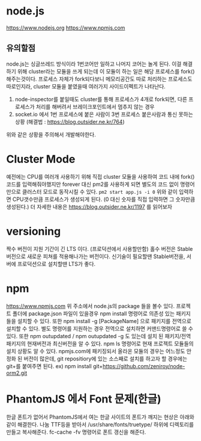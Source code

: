 # node.js

https://www.nodejs.org
https://www.npmjs.com

## 유의할점

node.js는 싱글쓰레드 방식이라 1번코어만 일하고 나머지 코어는 놀게 된다.
이걸 해결하기 위해 cluster라는 모듈을 쓰게 되는데 이 모듈이 하는 일은 해당 프로세스를 fork()해주는것이다.
프로세스 자체가 fork되다보니 메모리공간도 따로 처리하는 프로세스도 따로인지라, cluster 모듈을 붙였을때 여러가지 사이드이펙트가 나타난다.

1. node-inspector를 붙일때도 cluster를 통해 프로세스가 4개로 fork되면, 다른 프로세스가 처리를 해버려서 브레이크포인트에서 멈추지 않는 경우
2. socket.io 에서 1번 프로세스에 붙은 사람이 3번 프로세스 붙은사람과 통신 못하는 상황 (해결법 : https://blog.outsider.ne.kr/764)

위와 같은 상황을 주의해서 개발해야한다.

# Cluster Mode
예전에는 CPU를 여러개 사용하기 위해 직접 cluster 모듈을 사용하여 코드 내에 fork()코드를 입력해줘야했지만
forever 대신 pm2를 사용하게 되면 별도의 코드 없이 명령어만으로 클러스터 모드로 동작시킬 수 있다.
```pm2 start app.js -i 0```
위와 같이 입력하면 CPU갯수만큼 프로세스가 생성되게 된다. (0 대신 숫자를 직접 입력하면 그 숫자만큼 생성된다.)
더 자세한 내용은 https://blog.outsider.ne.kr/1197 를 읽어보자
 
# versioning
짝수 버전이 지원 기간이 긴 LTS 이다. (프로덕션에서 사용할만함)
홀수 버전은 Stable 버전으로 새로운 피쳐를 적용해나가는 버전이다.
신기술이 필요할땐 Stable버전을, 서버에 프로덕션으로 설치할땐 LTS가 좋다.

# npm
https://www.npmjs.com
위 주소에서 node.js의 package 들을 볼수 있다.
프로젝트 폴더에 package.json 파일이 있을경우
npm install 명령어로 의존성 있는 패키지들을 설치할 수 있다.
또한 npm install -g [PackageName] 으로 패키지를 전역으로 설치할 수 있다.
별도 명령어를 지원하는 경우 전역으로 설치하면 커맨드명령어로 쓸 수 있다.
또한 npm outupdated / npm outupdated -g 도 있는데
설치 된 패키지/전역패키지의 현재버전과 최신버전을 알 수 있다.
npm ls 명령어로 현재 프로젝트 모듈들의 설치 상황도 알 수 있다.
npmjs.com에 패키징되서 올라온 모듈의 경우는 어느정도 안정화 된 버전이 많은데,
git repositiory에 있는 소스째로 설치를 하고자 할 경우에는 git+를 붙여주면 된다.
ex) npm install git+https://github.com/zeniroy/node-orm2.git

# PhantomJS 에서 Font 문제(한글)
한글 폰트가 없어서 PhantomJS에서 여는 한글 사이트의 폰트가 깨지는 현상은 아래와 같이 해결한다.
나눔 TTF등을 받아서 /usr/share/fonts/truetype/ 하위에 디렉토리를 만들고 복사해준다.
fc-cache -fv 명령어로 폰트 갱신을 해준다.
